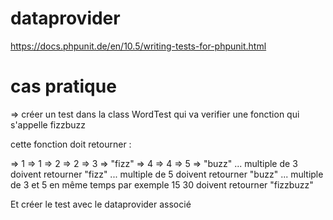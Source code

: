 # dataprovider 

<https://docs.phpunit.de/en/10.5/writing-tests-for-phpunit.html>



# cas pratique 

=> créer un test dans la class WordTest qui va verifier une fonction qui s'appelle fizzbuzz

cette fonction doit retourner :

=> 1 => 1
=> 2 => 2
=> 3 => "fizz"
=> 4 => 4 
=> 5 => "buzz" 
... multiple de 3 doivent retourner "fizz"
... multiple de 5 doivent retourner "buzz"
... multiple de 3 et 5 en même temps par exemple 15 30 doivent retourner "fizzbuzz"

Et créer le test avec le dataprovider associé 